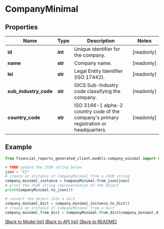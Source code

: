 # CompanyMinimal


## Properties

Name | Type | Description | Notes
------------ | ------------- | ------------- | -------------
**id** | **int** | Unique identifier for the company. | [readonly] 
**name** | **str** | Company name. | [readonly] 
**lei** | **str** | Legal Entity Identifier (ISO 17442). | [readonly] 
**sub_industry_code** | **str** | GICS Sub-Industry code classifying the company. | [readonly] 
**country_code** | **str** | ISO 3166-1 alpha-2 country code of the company&#39;s primary registration or headquarters. | [readonly] 

## Example

```python
from financial_reports_generated_client.models.company_minimal import CompanyMinimal

# TODO update the JSON string below
json = "{}"
# create an instance of CompanyMinimal from a JSON string
company_minimal_instance = CompanyMinimal.from_json(json)
# print the JSON string representation of the object
print(CompanyMinimal.to_json())

# convert the object into a dict
company_minimal_dict = company_minimal_instance.to_dict()
# create an instance of CompanyMinimal from a dict
company_minimal_from_dict = CompanyMinimal.from_dict(company_minimal_dict)
```
[[Back to Model list]](../README.md#documentation-for-models) [[Back to API list]](../README.md#documentation-for-api-endpoints) [[Back to README]](../README.md)


